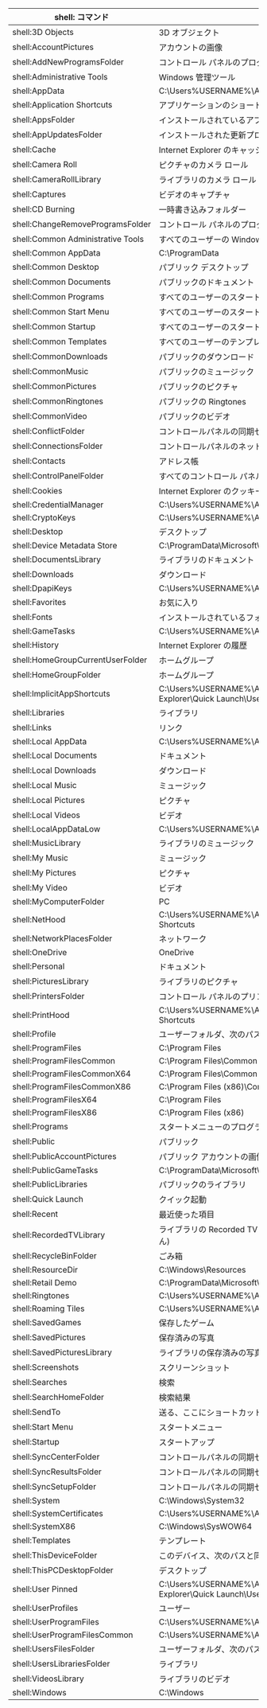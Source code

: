 | shell: コマンド | 説明 |
| ------------- | ------------- |
| shell:3D Objects | 3D オブジェクト |
| shell:AccountPictures | アカウントの画像 |
| shell:AddNewProgramsFolder | コントロール パネルのプログラムの取得 |
| shell:Administrative Tools | Windows 管理ツール |
| shell:AppData | C:\Users\%USERNAME%\AppData\Roaming |
| shell:Application Shortcuts | アプリケーションのショートカット |
| shell:AppsFolder | インストールされているアプリケーションの一覧 (パスのない特殊なフォルダ) |
| shell:AppUpdatesFolder | インストールされた更新プログラム |
| shell:Cache | Internet Explorer のキャッシュ |
| shell:Camera Roll | ピクチャのカメラ ロール |
| shell:CameraRollLibrary | ライブラリのカメラ ロール |
| shell:Captures | ビデオのキャプチャ |
| shell:CD Burning | 一時書き込みフォルダー |
| shell:ChangeRemoveProgramsFolder | コントロール パネルのプログラムと機能 |
| shell:Common Administrative Tools | すべてのユーザーの Windows 管理ツール |
| shell:Common AppData | C:\ProgramData |
| shell:Common Desktop | パブリック デスクトップ |
| shell:Common Documents | パブリックのドキュメント |
| shell:Common Programs | すべてのユーザーのスタートメニューのプログラム |
| shell:Common Start Menu | すべてのユーザーのスタートメニュー |
| shell:Common Startup | すべてのユーザーのスタートアップ |
| shell:Common Templates | すべてのユーザーのテンプレート |
| shell:CommonDownloads | パブリックのダウンロード |
| shell:CommonMusic | パブリックのミュージック |
| shell:CommonPictures | パブリックのピクチャ |
| shell:CommonRingtones | パブリックの Ringtones |
| shell:CommonVideo | パブリックのビデオ |
| shell:ConflictFolder | コントロールパネルの同期センターの競合 |
| shell:ConnectionsFolder | コントロールパネルのネットワーク接続 |
| shell:Contacts | アドレス帳 |
| shell:ControlPanelFolder | すべてのコントロール パネル項目 |
| shell:Cookies | Internet Explorer のクッキー |
| shell:CredentialManager | C:\Users\%USERNAME%\AppData\Roaming\Microsoft\Credentials |
| shell:CryptoKeys | C:\Users\%USERNAME%\AppData\Roaming\Microsoft\Crypto |
| shell:Desktop | デスクトップ |
| shell:Device Metadata Store | C:\ProgramData\Microsoft\Windows\DeviceMetadataStore |
| shell:DocumentsLibrary | ライブラリのドキュメント |
| shell:Downloads | ダウンロード |
| shell:DpapiKeys | C:\Users\%USERNAME%\AppData\Roaming\Microsoft\Protect |
| shell:Favorites | お気に入り |
| shell:Fonts | インストールされているフォント |
| shell:GameTasks | C:\Users\%USERNAME%\AppData\Local\Microsoft\Windows\GameExplorer |
| shell:History | Internet Explorer の履歴 |
| shell:HomeGroupCurrentUserFolder | ホームグループ |
| shell:HomeGroupFolder | ホームグループ |
| shell:ImplicitAppShortcuts | C:\Users\%USERNAME%\AppData\Roaming\Microsoft\Internet Explorer\Quick Launch\User Pinned\ImplicitAppShortcuts |
| shell:Libraries | ライブラリ |
| shell:Links | リンク |
| shell:Local AppData | C:\Users\%USERNAME%\AppData\Local |
| shell:Local Documents | ドキュメント |
| shell:Local Downloads | ダウンロード |
| shell:Local Music | ミュージック |
| shell:Local Pictures | ピクチャ |
| shell:Local Videos | ビデオ |
| shell:LocalAppDataLow | C:\Users\%USERNAME%\AppData\LocalLow |
| shell:MusicLibrary | ライブラリのミュージック |
| shell:My Music | ミュージック |
| shell:My Pictures | ピクチャ |
| shell:My Video | ビデオ |
| shell:MyComputerFolder | PC |
| shell:NetHood | C:\Users\%USERNAME%\AppData\Roaming\Microsoft\Windows\Network Shortcuts |
| shell:NetworkPlacesFolder | ネットワーク |
| shell:OneDrive | OneDrive |
| shell:Personal | ドキュメント |
| shell:PicturesLibrary | ライブラリのピクチャ |
| shell:PrintersFolder | コントロール パネルのプリンター |
| shell:PrintHood | C:\Users\%USERNAME%\AppData\Roaming\Microsoft\Windows\Printer Shortcuts |
| shell:Profile | ユーザーフォルダ、次のパスと同じ内容 |
| shell:ProgramFiles | C:\Program Files |
| shell:ProgramFilesCommon | C:\Program Files\Common Files |
| shell:ProgramFilesCommonX64 | C:\Program Files\Common Files |
| shell:ProgramFilesCommonX86 | C:\Program Files (x86)\Common Files |
| shell:ProgramFilesX64 | C:\Program Files |
| shell:ProgramFilesX86 | C:\Program Files (x86) |
| shell:Programs | スタートメニューのプログラム |
| shell:Public | パブリック |
| shell:PublicAccountPictures | パブリック アカウントの画像 |
| shell:PublicGameTasks | C:\ProgramData\Microsoft\Windows\GameExplorer |
| shell:PublicLibraries | パブリックのライブラリ |
| shell:Quick Launch | クイック起動 |
| shell:Recent | 最近使った項目 |
| shell:RecordedTVLibrary | ライブラリの Recorded TV (録画したことがないときはフォルダが存在しません) |
| shell:RecycleBinFolder | ごみ箱 |
| shell:ResourceDir | C:\Windows\Resources |
| shell:Retail Demo | C:\ProgramData\Microsoft\Windows\RetailDemo |
| shell:Ringtones | C:\Users\%USERNAME%\AppData\Local\Microsoft\Windows\Ringtones |
| shell:Roaming Tiles | C:\Users\%USERNAME%\AppData\Local\Microsoft\Windows\RoamingTiles |
| shell:SavedGames | 保存したゲーム |
| shell:SavedPictures | 保存済みの写真 |
| shell:SavedPicturesLibrary | ライブラリの保存済みの写真 |
| shell:Screenshots | スクリーンショット |
| shell:Searches | 検索 |
| shell:SearchHomeFolder | 検索結果 |
| shell:SendTo | 送る、ここにショートカットを作成すると送るメニューに表示される |
| shell:Start Menu | スタートメニュー |
| shell:Startup | スタートアップ |
| shell:SyncCenterFolder | コントロールパネルの同期センター |
| shell:SyncResultsFolder | コントロールパネルの同期センターの同期結果 |
| shell:SyncSetupFolder | コントロールパネルの同期センターの同期のセットアップ |
| shell:System | C:\Windows\System32 |
| shell:SystemCertificates | C:\Users\%USERNAME%\AppData\Roaming\Microsoft\SystemCertificates |
| shell:SystemX86 | C:\Windows\SysWOW64 |
| shell:Templates | テンプレート |
| shell:ThisDeviceFolder | このデバイス、次のパスと同じ内容 |
| shell:ThisPCDesktopFolder | デスクトップ |
| shell:User Pinned | C:\Users\%USERNAME%\AppData\Roaming\Microsoft\Internet Explorer\Quick Launch\User Pinned |
| shell:UserProfiles | ユーザー |
| shell:UserProgramFiles | C:\Users\%USERNAME%\AppData\Local\Programs |
| shell:UserProgramFilesCommon | C:\Users\%USERNAME%\AppData\Local\Programs\Common |
| shell:UsersFilesFolder | ユーザーフォルダ、次のパスと同じ内容 |
| shell:UsersLibrariesFolder | ライブラリ |
| shell:VideosLibrary | ライブラリのビデオ |
| shell:Windows | C:\Windows |
